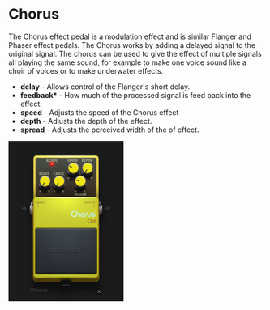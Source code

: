# Chorus

The Chorus effect pedal is a modulation effect and is similar Flanger
and Phaser effect pedals. The Chorus works by adding a delayed signal to
the original signal. The chorus can be used to give the effect of
multiple signals all playing the same sound, for example to make one
voice sound like a choir of voices or to make underwater effects.

  - **delay** - Allows control of the Flanger's short delay.
  - **feedback\*** - How much of the processed signal is feed back into
    the effect.
  - **speed** - Adjusts the speed of the Chorus effect
  - **depth** - Adjusts the depth of the effect.
  - **spread** - Adjusts the perceived width of the of effect.

![ /images/chorus.png]( /images/chorus.png
" /images/chorus.png")
